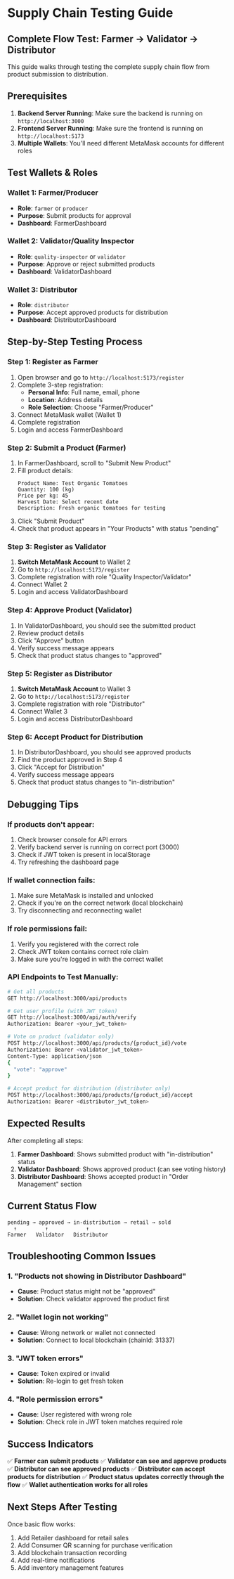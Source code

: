 # Supply Chain Testing Guide

## Complete Flow Test: Farmer → Validator → Distributor

This guide walks through testing the complete supply chain flow from product submission to distribution.

## Prerequisites

1. **Backend Server Running**: Make sure the backend is running on `http://localhost:3000`
2. **Frontend Server Running**: Make sure the frontend is running on `http://localhost:5173`
3. **Multiple Wallets**: You'll need different MetaMask accounts for different roles

## Test Wallets & Roles

### Wallet 1: Farmer/Producer
- **Role**: `farmer` or `producer`
- **Purpose**: Submit products for approval
- **Dashboard**: FarmerDashboard

### Wallet 2: Validator/Quality Inspector
- **Role**: `quality-inspector` or `validator`
- **Purpose**: Approve or reject submitted products
- **Dashboard**: ValidatorDashboard

### Wallet 3: Distributor
- **Role**: `distributor`
- **Purpose**: Accept approved products for distribution
- **Dashboard**: DistributorDashboard

## Step-by-Step Testing Process

### Step 1: Register as Farmer
1. Open browser and go to `http://localhost:5173/register`
2. Complete 3-step registration:
   - **Personal Info**: Full name, email, phone
   - **Location**: Address details
   - **Role Selection**: Choose "Farmer/Producer"
3. Connect MetaMask wallet (Wallet 1)
4. Complete registration
5. Login and access FarmerDashboard

### Step 2: Submit a Product (Farmer)
1. In FarmerDashboard, scroll to "Submit New Product"
2. Fill product details:
   ```
   Product Name: Test Organic Tomatoes
   Quantity: 100 (kg)
   Price per kg: 45
   Harvest Date: Select recent date
   Description: Fresh organic tomatoes for testing
   ```
3. Click "Submit Product"
4. Check that product appears in "Your Products" with status "pending"

### Step 3: Register as Validator
1. **Switch MetaMask Account** to Wallet 2
2. Go to `http://localhost:5173/register`
3. Complete registration with role "Quality Inspector/Validator"
4. Connect Wallet 2
5. Login and access ValidatorDashboard

### Step 4: Approve Product (Validator)
1. In ValidatorDashboard, you should see the submitted product
2. Review product details
3. Click "Approve" button
4. Verify success message appears
5. Check that product status changes to "approved"

### Step 5: Register as Distributor
1. **Switch MetaMask Account** to Wallet 3
2. Go to `http://localhost:5173/register`
3. Complete registration with role "Distributor"
4. Connect Wallet 3
5. Login and access DistributorDashboard

### Step 6: Accept Product for Distribution
1. In DistributorDashboard, you should see approved products
2. Find the product approved in Step 4
3. Click "Accept for Distribution"
4. Verify success message appears
5. Check that product status changes to "in-distribution"

## Debugging Tips

### If products don't appear:
1. Check browser console for API errors
2. Verify backend server is running on correct port (3000)
3. Check if JWT token is present in localStorage
4. Try refreshing the dashboard page

### If wallet connection fails:
1. Make sure MetaMask is installed and unlocked
2. Check if you're on the correct network (local blockchain)
3. Try disconnecting and reconnecting wallet

### If role permissions fail:
1. Verify you registered with the correct role
2. Check JWT token contains correct role claim
3. Make sure you're logged in with the correct wallet

### API Endpoints to Test Manually:
```bash
# Get all products
GET http://localhost:3000/api/products

# Get user profile (with JWT token)
GET http://localhost:3000/api/auth/verify
Authorization: Bearer <your_jwt_token>

# Vote on product (validator only)
POST http://localhost:3000/api/products/{product_id}/vote
Authorization: Bearer <validator_jwt_token>
Content-Type: application/json
{
  "vote": "approve"
}

# Accept product for distribution (distributor only)
POST http://localhost:3000/api/products/{product_id}/accept
Authorization: Bearer <distributor_jwt_token>
```

## Expected Results

After completing all steps:

1. **Farmer Dashboard**: Shows submitted product with "in-distribution" status
2. **Validator Dashboard**: Shows approved product (can see voting history)
3. **Distributor Dashboard**: Shows accepted product in "Order Management" section

## Current Status Flow

```
pending → approved → in-distribution → retail → sold
  ↑         ↑            ↑
Farmer   Validator   Distributor
```

## Troubleshooting Common Issues

### 1. "Products not showing in Distributor Dashboard"
- **Cause**: Product status might not be "approved"
- **Solution**: Check validator approved the product first

### 2. "Wallet login not working"
- **Cause**: Wrong network or wallet not connected
- **Solution**: Connect to local blockchain (chainId: 31337)

### 3. "JWT token errors"
- **Cause**: Token expired or invalid
- **Solution**: Re-login to get fresh token

### 4. "Role permission errors"
- **Cause**: User registered with wrong role
- **Solution**: Check role in JWT token matches required role

## Success Indicators

✅ **Farmer can submit products**
✅ **Validator can see and approve products**  
✅ **Distributor can see approved products**
✅ **Distributor can accept products for distribution**
✅ **Product status updates correctly through the flow**
✅ **Wallet authentication works for all roles**

## Next Steps After Testing

Once basic flow works:
1. Add Retailer dashboard for retail sales
2. Add Consumer QR scanning for purchase verification
3. Add blockchain transaction recording
4. Add real-time notifications
5. Add inventory management features